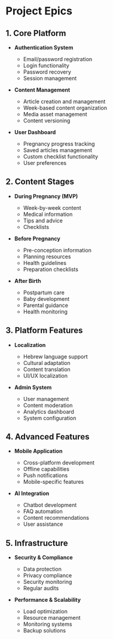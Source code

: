 # Project Epics

## 1. Core Platform
- **Authentication System**
  - Email/password registration
  - Login functionality
  - Password recovery
  - Session management

- **Content Management**
  - Article creation and management
  - Week-based content organization
  - Media asset management
  - Content versioning

- **User Dashboard**
  - Pregnancy progress tracking
  - Saved articles management
  - Custom checklist functionality
  - User preferences

## 2. Content Stages
- **During Pregnancy (MVP)**
  - Week-by-week content
  - Medical information
  - Tips and advice
  - Checklists

- **Before Pregnancy**
  - Pre-conception information
  - Planning resources
  - Health guidelines
  - Preparation checklists

- **After Birth**
  - Postpartum care
  - Baby development
  - Parental guidance
  - Health monitoring

## 3. Platform Features
- **Localization**
  - Hebrew language support
  - Cultural adaptation
  - Content translation
  - UI/UX localization

- **Admin System**
  - User management
  - Content moderation
  - Analytics dashboard
  - System configuration

## 4. Advanced Features
- **Mobile Application**
  - Cross-platform development
  - Offline capabilities
  - Push notifications
  - Mobile-specific features

- **AI Integration**
  - Chatbot development
  - FAQ automation
  - Content recommendations
  - User assistance

## 5. Infrastructure
- **Security & Compliance**
  - Data protection
  - Privacy compliance
  - Security monitoring
  - Regular audits

- **Performance & Scalability**
  - Load optimization
  - Resource management
  - Monitoring systems
  - Backup solutions 